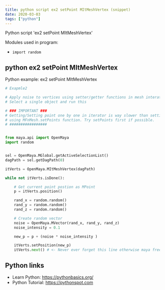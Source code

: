 ```yaml
---
title: python script ex2 setPoint MItMeshVertex (snippet)
date: 2020-03-03
tags: ["python"]
---
```

Python script 'ex2 setPoint MItMeshVertex'


Modules used in program: 
* `import random `

## python ex2 setPoint MItMeshVertex

Python example: ex2 setPoint MItMeshVertex

```python
# Exapmle2

# Apply noise to vertices using setter/getter functions in mesh interater
# Select a single object and run this

# ### IMPORTANT ###
# Getting/Setting point one by one in iterator is way slower than setting once
# using MFnMesh.setPoints function. Try setPoints first if possible.
# #################


from maya.api import OpenMaya
import random 


sel = OpenMaya.MGlobal.getActiveSelectionList()
dagPath = sel.getDagPath(0)

itVerts = OpenMaya.MItMeshVertex(dagPath)

while not itVerts.isDone():

    # Get current point postion as MPoint
    p = itVerts.position()

    rand_x = random.random()
    rand_y = random.random()
    rand_z = random.random()

    # Create random vector
    noise = OpenMaya.MVector(rand_x, rand_y, rand_z)
    noise_intensity = 0.1

    new_p = p + (noise * noise_intensity )

    itVerts.setPosition(new_p)
    itVerts.next() # <- Never ever forget this line otherwise maya freezes by infinite loop


```

## Python links

- Learn Python: https://pythonbasics.org/
- Python Tutorial: https://pythonspot.com
